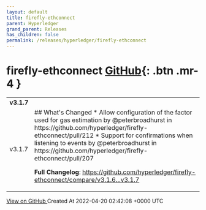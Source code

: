 ```yaml
---
layout: default
title: firefly-ethconnect
parent: Hyperledger
grand_parent: Releases
has_children: false
permalink: /releases/hyperledger/firefly-ethconnect
---
```


# firefly-ethconnect <span class="fs-3 right-align">[GitHub](https://github.com/hyperledger/firefly-ethconnect){: .btn .mr-4 }</span>


<div>
    <table>
        <tr>
            <td colspan="2">
                <b>
                    v3.1.7
                </b>
            </td>
        </tr>
        <tr>
            <td>
                <span class="chip">
                    v3.1.7
                </span>
            </td>
            <td>
                ## What's Changed
* Allow configuration of the factor used for gas estimation by @peterbroadhurst in https://github.com/hyperledger/firefly-ethconnect/pull/212
* Support for confirmations when listening to events by @peterbroadhurst in https://github.com/hyperledger/firefly-ethconnect/pull/207


**Full Changelog**: https://github.com/hyperledger/firefly-ethconnect/compare/v3.1.6...v3.1.7
            </td>
        </tr>
    </table>
    <a href="https://github.com/hyperledger/firefly-ethconnect/releases/tag/v3.1.7" class=".btn">
        View on GitHub
    </a>
    <span class="right-align">
        Created At 2022-04-20 02:42:08 +0000 UTC
    </span>
</div>

